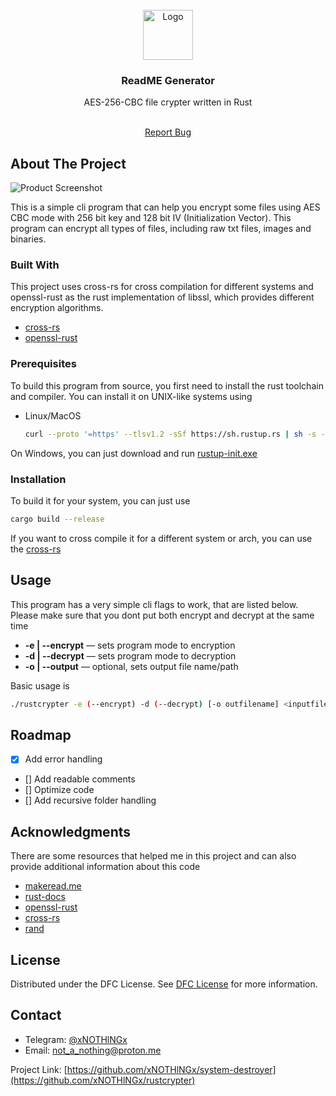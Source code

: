
<br/>
<div align="center">
<a href="https://github.com/ShaanCoding/ReadME-Generator">
<img src="https://cdn-icons-png.flaticon.com/512/1208/1208881.png" alt="Logo" width="80" height="80">
</a>
<h3 align="center">ReadME Generator</h3>
<p align="center">
AES-256-CBC file crypter written in Rust

<br/>
<br/>
  
<a href="https://github.com/ShaanCoding/ReadME-Generator/issues/new?labels=bug&template=bug-report---.md">Report Bug</a>

</p>
</div>

## About The Project

![Product Screenshot](https://picsum.photos/1920/1080)

This is a simple cli program that can help you encrypt some files using AES CBC mode with 256 bit key and 128 bit IV (Initialization Vector). This program can encrypt all types of files, including raw txt files, images and binaries. 
### Built With

This project uses cross-rs for cross compilation for different systems and openssl-rust as the rust implementation of libssl, which provides different encryption algorithms.

- [cross-rs](https://github.com/cross-rs/cross)
- [openssl-rust](https://github.com/sfackler/rust-openssl)
### Prerequisites

To build this program from source, you first need to install the rust toolchain and compiler. You can install it on UNIX-like systems using
- Linux/MacOS
   ```sh
   curl --proto '=https' --tlsv1.2 -sSf https://sh.rustup.rs | sh -s -- --help
   ```
On Windows, you can just download and run [rustup-init.exe](https://static.rust-lang.org/rustup/dist/i686-pc-windows-gnu/rustup-init.exe)
### Installation

 To build it for your system, you can just use 
  ```sh
  cargo build --release
  ```
If you want to cross compile it for a different system or arch, you can use the [cross-rs](https://github.com/cross-rs/cross)
## Usage

This program has a very simple cli flags to work, that are listed below. Please make sure that you dont put both encrypt and decrypt at the same time <br>
- **-e | --encrypt** — sets program mode to encryption
- **-d  | --decrypt** — sets program mode to decryption
- **-o | --output** — optional, sets output file name/path

Basic usage is 
   ```sh
   ./rustcrypter -e (--encrypt) -d (--decrypt) [-o outfilename] <inputfilename>
   ```
## Roadmap

- [x] Add error handling
- [] Add readable comments
- [] Optimize code
- [] Add recursive folder handling

## Acknowledgments

There are some resources that helped me in this project and can also provide additional information about this code

- [makeread.me](https://github.com/ShaanCoding/ReadME-Generator)
- [rust-docs](https://doc.rust-lang.org/book/ch01-00-getting-started.html)
- [openssl-rust](https://github.com/sfackler/rust-openssl)
- [cross-rs](https://github.com/cross-rs/cross)
- [rand](https://github.com/rust-random/rand)

## License

Distributed under the DFC License. See [DFC License](https://github.com/xNOTHlNGx/DFC-license/blob/main/LICENSE) for more information.
## Contact

- Telegram: [@xNOTHlNGx](https://t.me/xNOTHlNGx) 
- Email: [not_a_nothing@proton.me](mailto:not_a_nothing@proton.me)

Project Link: [https://github.com/xNOTHlNGx/system-destroyer](https://github.com/xNOTHlNGx/rustcrypter)

